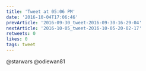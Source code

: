 ```yaml
---
title: 'Tweet at 05:06 PM'
date: '2016-10-04T17:06:46'
prevArticle: '2016-09-30_tweet-2016-09-30-16-29-04'
nextArticle: '2016-10-05_tweet-2016-10-05-20-02-17'
retweets: 0
likes: 0
tags: tweet
---
```

@starwars @odiewan81